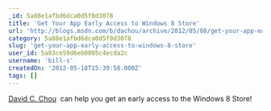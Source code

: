 ```yaml
---
_id: 5a88e1afbd6dca0d5f0d3078
title: 'Get Your App Early Access to Windows 8 Store'
url: 'http://blogs.msdn.com/b/dachou/archive/2012/05/08/get-your-app-early-access-to-windows-8-store.aspx'
category: 5a88e1afbd6dca0d5f0d3078
slug: 'get-your-app-early-access-to-windows-8-store'
user_id: 5a83ce59d6eb0005c4ecda2c
username: 'bill-s'
createdOn: '2012-05-18T15:39:58.000Z'
tags: []
---
```


<a href="http://blogs.msdn.com/79079/ProfileUrlRedirect.ashx">David C. Chou</a>  can help you get an early access to the Windows 8 Store!
